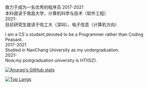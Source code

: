 致力于成为一名优秀的程序员
2017-2021  
本科就读于南昌大学，计算机科学与技术（软件工程）  
2021-  
目前研究生就读于哈工大（深圳），电子信息（计算机方向）


I am a CS`s student,devoted to be a Programmer rather than Coding Peasant.  
2017-2021  
Studied in NanChang University as my undergraduation.  
2021-  
Now,my postgraduation university is  HTI(SZ).  
<!---
Syy-99/Syy-99 is a ✨ special ✨ repository because its `README.md` (this file) appears on your GitHub profile.
You can click the Preview link to take a look at your changes.
--->
[![Anurag's GitHub stats](https://github-readme-stats.vercel.app/api?username=Syy-99)](https://github.com/anuraghazra/github-readme-stats)

[![Top Langs](https://github-readme-stats.vercel.app/api/top-langs/?username=Syy-99&layout=compact)](https://github.com/anuraghazra/github-readme-stats)
